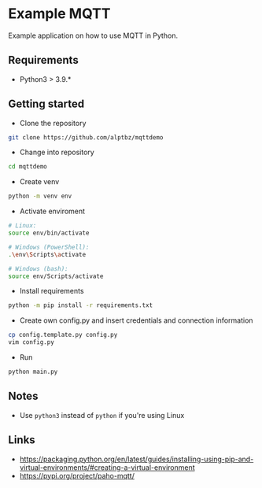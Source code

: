 # Example MQTT

Example application on how to use MQTT in Python.  

## Requirements
 - Python3 > 3.9.*

## Getting started
 - Clone the repository
```bash
git clone https://github.com/alptbz/mqttdemo
```
 - Change into repository
```bash
cd mqttdemo
```
 - Create venv
```bash
python -m venv env
```
 - Activate enviroment
```bash
# Linux:
source env/bin/activate

# Windows (PowerShell):
.\env\Scripts\activate

# Windows (bash):
source env/Scripts/activate
```
 - Install requirements
```bash
python -m pip install -r requirements.txt
```
 - Create own config.py and insert credentials and connection information
```bash
cp config.template.py config.py
vim config.py
```
 - Run
```bash
python main.py
```

## Notes
 - Use `python3` instead of `python` if you're using Linux
   
## Links
 - https://packaging.python.org/en/latest/guides/installing-using-pip-and-virtual-environments/#creating-a-virtual-environment
 - https://pypi.org/project/paho-mqtt/